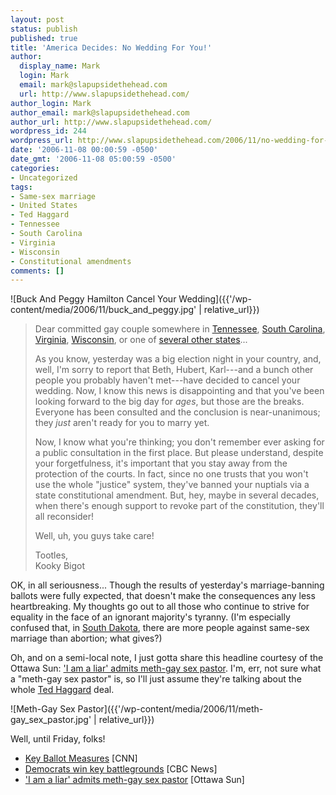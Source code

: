 ```yaml
---
layout: post
status: publish
published: true
title: 'America Decides: No Wedding For You!'
author:
  display_name: Mark
  login: Mark
  email: mark@slapupsidethehead.com
  url: http://www.slapupsidethehead.com/
author_login: Mark
author_email: mark@slapupsidethehead.com
author_url: http://www.slapupsidethehead.com/
wordpress_id: 244
wordpress_url: http://www.slapupsidethehead.com/2006/11/no-wedding-for-you/
date: '2006-11-08 00:00:59 -0500'
date_gmt: '2006-11-08 05:00:59 -0500'
categories:
- Uncategorized
tags:
- Same-sex marriage
- United States
- Ted Haggard
- Tennessee
- South Carolina
- Virginia
- Wisconsin
- Constitutional amendments
comments: []
---
```

![Buck And Peggy Hamilton Cancel Your Wedding]({{'/wp-content/media/2006/11/buck_and_peggy.jpg' | relative_url}})

> Dear committed gay couple somewhere in [Tennessee](http://www.cnn.com/ELECTION/2006//pages/results/states/TN/index.html "Bigots"), [South Carolina](http://www.cnn.com/ELECTION/2006//pages/results/states/SC/index.html "More bigots"), [Virginia](http://www.cnn.com/ELECTION/2006//pages/results/states/VA/index.html "Even more bigots"), [Wisconsin](http://www.cnn.com/ELECTION/2006//pages/results/states/WI/index.html "It's like a bigot parade!"), or one of [several other states](http://www.cnn.com/ELECTION/2006/pages/results/ballot.measures/ "Behold the bigotry!")...
> 
> As you know, yesterday was a big election night in your country, and, well, I'm sorry to report that Beth, Hubert, Karl---and a bunch other people you probably haven't met---have decided to cancel your wedding. Now, I know this news is disappointing and that you've been looking forward to the big day for _ages_, but those are the breaks. Everyone has been consulted and the conclusion is near-unanimous; they _just_ aren't ready for you to marry yet.
> 
> Now, I know what you're thinking; you don't remember ever asking for a public consultation in the first place. But please understand, despite your forgetfulness, it's important that you stay away from the protection of the courts. In fact, since no one trusts that you won't use the whole "justice" system, they've banned your nuptials via a state constitutional amendment. But, hey, maybe in several decades, when there's enough support to revoke part of the constitution, they'll all reconsider!
> 
> Well, uh, you guys take care!
> 
> Tootles,  
> Kooky Bigot

OK, in all seriousness... Though the results of yesterday's marriage-banning ballots were fully expected, that doesn't make the consequences any less heartbreaking. My thoughts go out to all those who continue to strive for equality in the face of an ignorant majority's tyranny. (I'm especially confused that, in [South Dakota](http://www.cnn.com/ELECTION/2006//pages/results/states/SD/index.html "Oh so bigoted"), there are more people against same-sex marriage than abortion; what gives?)

Oh, and on a semi-local note, I just gotta share this headline courtesy of the Ottawa Sun: ['I am a liar' admits meth-gay sex pastor](http://ottsun.canoe.ca/News/National/2006/11/06/2252835-sun.html "What the?"). I'm, err, not sure what a "meth-gay sex pastor" is, so I'll just assume they're talking about the whole [Ted Haggard](http://www.slapupsidethehead.com/2006/11/ted-haggard/ "Haggard the Horrible") deal.

![Meth-Gay Sex Pastor]({{'/wp-content/media/2006/11/meth-gay_sex_pastor.jpg' | relative_url}})

Well, until Friday, folks!

- [Key Ballot Measures](http://www.cnn.com/ELECTION/2006/pages/results/ballot.measures/) [CNN]
- [Democrats win key battlegrounds](http://www.cbc.ca/world/story/2006/11/07/midterm-results.html?ref=rss) [CBC News]
- ['I am a liar' admits meth-gay sex pastor](http://ottsun.canoe.ca/News/National/2006/11/06/2252835-sun.html) [Ottawa Sun]
